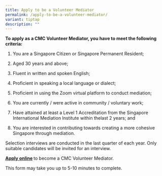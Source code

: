 ```yaml
---
title: Apply to be a Volunteer Mediator
permalink: /apply-to-be-a-volunteer-mediator/
variant: tiptap
description: ""
---
```

<p><strong>To apply as a CMC Volunteer Mediator, you have to meet the following criteria:</strong>
</p>
<p></p>
<ol data-tight="true" class="tight">
<li>
<p>You are a Singapore Citizen or Singapore Permanent Resident;</p>
<p></p>
</li>
<li>
<p>Aged 30 years and above;</p>
<p></p>
</li>
<li>
<p>Fluent in written and spoken English;</p>
<p></p>
</li>
<li>
<p>Proficient in speaking a local language or dialect;</p>
<p></p>
</li>
<li>
<p>Proficient in using the Zoom virtual platform to conduct mediation;</p>
<p></p>
</li>
<li>
<p>You are currently / were active in community / voluntary work;</p>
<p></p>
</li>
<li>
<p>Have attained at least a Level 1 Accreditation from the Singapore International
Mediation Institute within thelast 2 years; and</p>
<p></p>
</li>
<li>
<p>You are interested in contributing towards creating a more cohesive Singapore
through mediation.</p>
</li>
</ol>
<p></p>
<p>Selection interviews are conducted in the last quarter of each year. Only
suitable candidates will be invited for an interview.</p>
<p></p>
<p><strong><a href="https://go.gov.sg/cmcvolunteermediatorapplicationform" rel="noopener noreferrer nofollow" target="_blank"><u>Apply online</u></a> </strong>to
become a CMC Volunteer Mediator.</p>
<p></p>
<p>This form may take you up to 5-10 minutes to complete.</p>
<p></p>